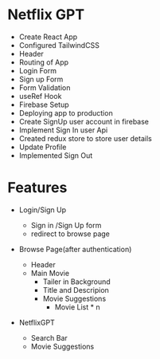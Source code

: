 # Netflix GPT
- Create React App
- Configured TailwindCSS
- Header
- Routing of App
- Login Form
- Sign up Form
- Form Validation
- useRef Hook
- Firebase Setup
- Deploying app to production
- Create SignUp user account in firebase
- Implement Sign In user Api
- Created redux store to store user details
- Update Profile
- Implemented Sign Out


# Features
- Login/Sign Up
    - Sign in /Sign Up form
    - redirect to browse page

- Browse Page(after authentication)
    - Header
    - Main Movie
        - Tailer in Background
        - Title and Descripion
        - Movie Suggestions
            - Movie List * n

- NetflixGPT
    - Search Bar
    - Movie Suggestions